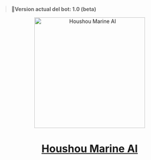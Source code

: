 > <b> 🚀Version actual del bot: 1.0 (beta) </b>

<div align="center">
    <p>  
        <a href="https://www.youtube.com/watch?v=MoiO-2NorRA&t=3s">
            <img alt="Houshou Marine AI" height="300" src="https://i.ibb.co/pPmC51Y/file.jpg">
            <h1>Houshou Marine AI</h1>
        </a>
    </p>
    <p> 